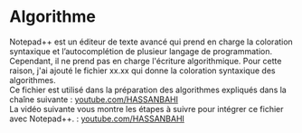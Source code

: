 # Algorithme
Notepad++ est un éditeur de texte avancé qui prend en charge la coloration syntaxique et l’autocomplétion de plusieur langage de programmation. Cependant, il ne prend pas en charge l'écriture algorithmique. Pour cette raison, j'ai ajouté le fichier xx.xx qui donne la coloration syntaxique des algorithmes. <br>
Ce fichier est utilisé dans la préparation des algorithmes expliqués dans la chaîne suivante : <a href="youtube.com/HASSANBAHI">youtube.com/HASSANBAHI</a> <br>
La vidéo suivante vous montre les étapes à suivre pour intégrer ce fichier avec Notepad++. : <a href="youtube.com/HASSANBAHI">youtube.com/HASSANBAHI</a>
